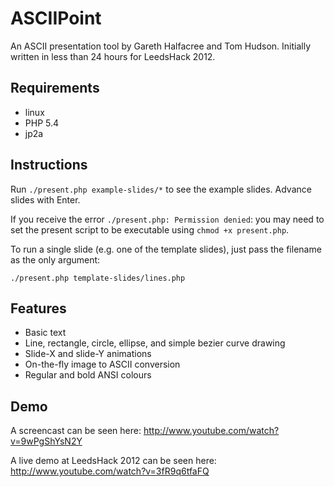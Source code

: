 # ASCIIPoint

An ASCII presentation tool by Gareth Halfacree and Tom Hudson. 
Initially written in less than 24 hours for LeedsHack 2012.

## Requirements 
* linux
* PHP 5.4
* jp2a

## Instructions
Run `./present.php example-slides/*` to see the example slides. Advance slides with
Enter.

If you receive the error `./present.php: Permission denied`: you may need to set the present
script to be executable using `chmod +x present.php`.

To run a single slide (e.g. one of the template slides), just pass the filename as the only argument:

    ./present.php template-slides/lines.php 

## Features
* Basic text
* Line, rectangle, circle, ellipse, and simple bezier curve drawing
* Slide-X and slide-Y animations
* On-the-fly image to ASCII conversion
* Regular and bold ANSI colours

## Demo
A screencast can be seen here: http://www.youtube.com/watch?v=9wPgShYsN2Y

A live demo at LeedsHack 2012 can be seen here: http://www.youtube.com/watch?v=3fR9q6tfaFQ
